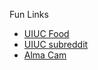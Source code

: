 Fun Links

* [UIUC Food ](https://darthbatman.github.io/uiuc-food/ )
* [UIUC subreddit ](https://www.reddit.com/r/UIUC/)
* [Alma Cam ](https://www.youtube.com/watch?v=h6hzVOwaN_4)
